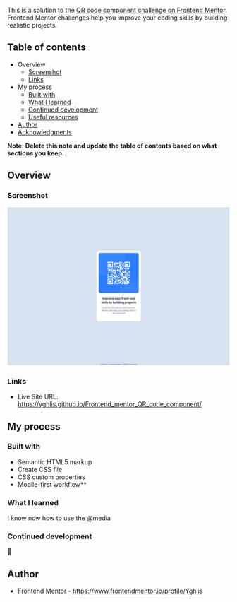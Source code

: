 This is a solution to the [QR code component challenge on Frontend Mentor](https://www.frontendmentor.io/challenges/qr-code-component-iux_sIO_H). Frontend Mentor challenges help you improve your coding skills by building realistic projects.

## Table of contents

- Overview
  - [Screenshot](https://github.com/Yghlis/Frontend_mentor_QR_code_component#screenshot)
  - [Links](https://github.com/Yghlis/Frontend_mentor_QR_code_component#links)
- My process
  - [Built with](https://github.com/Yghlis/Frontend_mentor_QR_code_component#built-with)
  - [What I learned](https://github.com/Yghlis/Frontend_mentor_QR_code_component#what-i-learned)
  - [Continued development](https://github.com/Yghlis/Frontend_mentor_QR_code_component#continued-development)
  - [Useful resources](https://github.com/Yghlis/Frontend_mentor_QR_code_component#useful-resources)
- [Author](https://github.com/Yghlis/Frontend_mentor_QR_code_component#author)
- [Acknowledgments](https://github.com/Yghlis/Frontend_mentor_QR_code_component#acknowledgments)

**Note: Delete this note and update the table of contents based on what sections you keep.**

## Overview

### Screenshot

![Sheeesh](/images/Capture.JPG?raw=true "Optional Title")

### Links


- Live Site URL: https://yghlis.github.io/Frontend_mentor_QR_code_component/

## My process

### Built with

- Semantic HTML5 markup
- Create CSS file
- CSS custom properties
- Mobile-first workflow**

### What I learned

I know now how to use the @media

### Continued development

🍰

## Author

- Frontend Mentor - https://www.frontendmentor.io/profile/Yghlis
